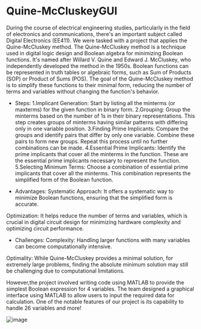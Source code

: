 # Quine-McCluskeyGUI
During the course of electrical engineering studies, particularly in the field of electronics and communications, there's an important subject called Digital Electronics (EE411). We were tasked with a project that applies the Quine-McCluskey method.
The Quine-McCluskey method is a technique used in digital logic design and Boolean algebra for minimizing Boolean functions. It's named after Willard V. Quine and Edward J. McCluskey, who independently developed the method in the 1950s.
Boolean functions can be represented in truth tables or algebraic forms, such as Sum of Products (SOP) or Product of Sums (POS). The goal of the Quine-McCluskey method is to simplify these functions to their minimal form, reducing the number of terms and variables without changing the function's behavior.
- Steps:
1.Implicant Generation: Start by listing all the minterms (or maxterms) for the given function in binary form.
2.Grouping: Group the minterms based on the number of 1s in their binary representations. This step creates groups of minterms having similar patterns with differing only in one variable position.
3.Finding Prime Implicants: Compare the groups and identify pairs that differ by only one variable. Combine these pairs to form new groups. Repeat this process until no further combinations can be made.
4.Essential Prime Implicants: Identify the prime implicants that cover all the minterms in the function. These are the essential prime implicants necessary to represent the function.
5.Selecting Minimum Terms: Choose a combination of essential prime implicants that cover all the minterms. This combination represents the simplified form of the Boolean function.

- Advantages:
Systematic Approach: It offers a systematic way to minimize Boolean functions, ensuring that the simplified form is accurate.

Optimization: It helps reduce the number of terms and variables, which is crucial in digital circuit design for minimizing hardware complexity and optimizing circuit performance.

- Challenges:
Complexity: Handling larger functions with many variables can become computationally intensive.

Optimality: While Quine-McCluskey provides a minimal solution, for extremely large problems, finding the absolute minimum solution may still be challenging due to computational limitations.


However,the project involved writing code using MATLAB to provide the simplest Boolean expression for 4 variables. The team designed a graphical interface using MATLAB to allow users to input the required data for calculation. One of the notable features of our project is its capability to handle 26 variables and more!

![image](https://github.com/alkaff79/Quine-McCluskeyGUI/assets/130121869/deaf43fa-5016-4008-9944-fa08aa48eacb)
